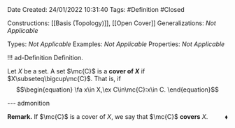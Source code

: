 <br />
<br />

Date Created: 24/01/2022 10:31:40
Tags: #Definition #Closed 

Constructions: [[Basis (Topology)]], [[Open Cover]]
Generalizations: _Not Applicable_

Types: _Not Applicable_
Examples: _Not Applicable_ 
Properties: _Not Applicable_

!!! ad-Definition Definition.

Let $X$ be a set. A set $\mc{C}$ is a **cover of $X$** if $X\subseteq\bigcup\mc{C}$. That is, if
$$\begin{equation}
    \fa x\in X,\ex C\in\mc{C}:x\in C.
\end{equation}$$

--- admonition

**Remark.** If $\mc{C}$ is a cover of $X$, we say that $\mc{C}$ **covers** $X$.<span style="float:right;">$\blacklozenge$</span>
